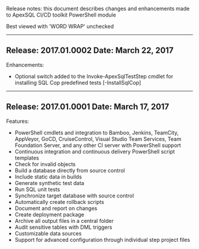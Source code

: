 Release notes: this document describes changes and enhancements made to ApexSQL CI/CD toolkit PowerShell module

Best viewed with 'WORD WRAP' unchecked

--------------------------------------------------------------------------------------------------
 Release: 	2017.01.0002
 Date:		March 22, 2017
--------------------------------------------------------------------------------------------------

Enhancements:

- Optional switch added to the Invoke-ApexSqlTestStep cmdlet for installing SQL Cop predefined tests [-InstallSqlCop]

--------------------------------------------------------------------------------------------------
 Release: 	2017.01.0001
 Date:		March 17, 2017
--------------------------------------------------------------------------------------------------

Features:

- PowerShell cmdlets and integration to Bamboo, Jenkins, TeamCity, AppVeyor, GoCD, CruiseControl, Visual Studio Team Services, Team Foundation Server, and any other CI server with PowerShell support
- Continuous integration and continuous delivery PowerShell script templates
- Check for invalid objects
- Build a database directly from source control
- Include static data in builds
- Generate synthetic test data
- Run SQL unit tests
- Synchronize target database with source control
- Automatically create rollback scripts
- Document and report on changes
- Create deployment package
- Archive all output files in a central folder
- Audit sensitive tables with DML triggers
- Customizable data sources
- Support for advanced configuration through individual step project files
